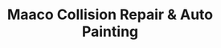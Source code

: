 ---
title: "Maaco Collision Repair & Auto Painting"
url: /philadelphia/maaco-collision-repair-and-auto-painting/
shop: car repair
---